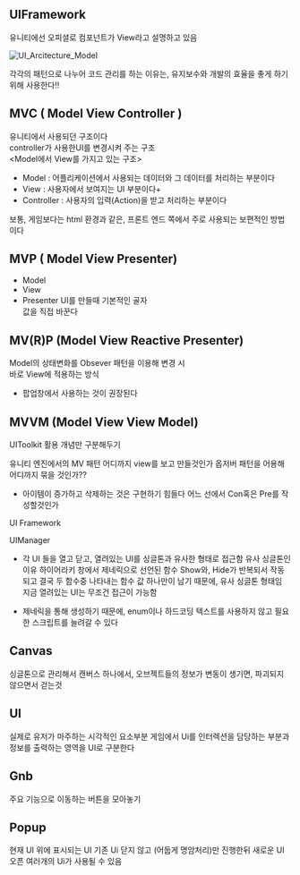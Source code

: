 ## UIFramework

유니티에선 오피셜로 컴포넌트가 View라고 설명하고 있음

![UI_Arcitecture_Model](https://github.com/user-attachments/assets/a5d8a1c2-2e36-47a8-9b93-2d779fcd8d4a)

각각의 패턴으로 나누어 코드 관리를 하는 이유는, 유지보수와 개발의 효율을 좋게 하기 위해 사용한다!!

## MVC ( Model View Controller )
유니티에서 사용되던 구조이다  
controller가 사용한UI를 변경시켜 주는 구조  
<Model에서 View를 가지고 있는 구조>  

- Model : 어플리케이션에서 사용되는 데이터와 그 데이터를 처리하는 부분이다
- View : 사용자에서 보여지는 UI 부분이다+
- Controller : 사용자의 입력(Action)을 받고 처리하는 부분이다

보통, 게임보다는 html 환경과 같은, 프론트 엔드 쪽에서 주로 사용되는 보편적인 방법이다

## MVP ( Model View Presenter)
- Model
- View
- Presenter
UI를 만들때 기본적인 골자  
값을 직접 바꾼다  

## MV(R)P (Model View Reactive Presenter)
Model의 상태변화를 Obsever 패턴을 이용해 변경 시  
바로 View에 적용하는 방식  
- 팝업창에서 사용하는 것이 권장된다  

## MVVM (Model View View Model)
UIToolkit 활용 
개념만 구분해두기

유니티 엔진에서의 MV 패턴
어디까지 view를 보고 만들것인가
옵저버 패턴을 어용해 어디까지 묶을 것인가?? <MVRP>
- 아이템이 증가하고 삭제하는 것은 구현하기 힘들다
어느 선에서 Con혹은 Pre를 작성할것인가

UI Framework

UIManager
- 각 UI 들을 열고 닫고, 열려있는 UI를 싱글톤과 유사한 형태로 접근함
  유사 싱글톤인 이유
  하이어라키 창에서 제네릭으로 선언된 함수
  Show와, Hide가 반복되서 작동되고 결국 두 함수중 나타내는
  함수 값 하나만이 남기 때문에, 유사 싱글톤 형태임
  지금 열려있는 UI는 무조건 접근이 가능함

- 제네릭을 통해 생성하기 때문에, enum이나 하드코딩 텍스트를 사용하지
  않고 필요한 스크립트를 늘려갈 수 있다

## Canvas
 싱글톤으로 관리해서 캔버스 하나에서,
 오브젝트들의 정보가 변동이 생기면, 파괴되지 않으면서 걷는것

## UI
 실제로 유저가 마주하는 시각적인 요소부분
 게임에서 Ui를 인터렉션을 담당하는 부분과 정보를 출력하는 영역을
 UI로 구분한다

## Gnb <Global Navigation Bar>
 주요 기능으로 이동하는 버튼을 모아놓기

## Popup
 현재 UI 위에 표시되는 UI
 기존 Ui 닫지 않고 (어둡게 명암처리)만 진행한뒤 새로운 UI 오픈
 여러개의 Ui가 사용될 수 있음

